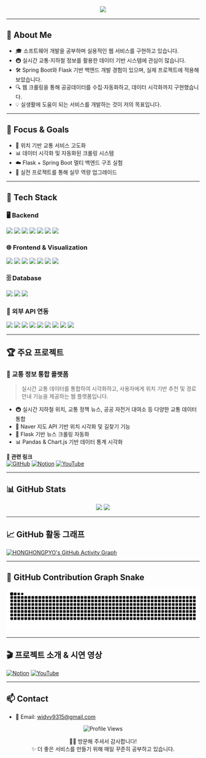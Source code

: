 <!-- 💫 헤더 배너 -->
<p align="center">
  <img src="https://capsule-render.vercel.app/api?type=waving&color=gradient&height=250&section=header&text= HONG%20JUNG%20PYO!&fontSize=40&fontAlignY=40&desc=백엔드%20웹%20개발자%20|%20실시간%20교통정보%20서비스%20제작&descAlignY=65&animation=fadeIn" />
</p>

---

## 💬 About Me

- 🎓 소프트웨어 개발을 공부하며 실용적인 웹 서비스를 구현하고 있습니다.
- 🚇 실시간 교통·지하철 정보를 활용한 데이터 기반 시스템에 관심이 많습니다.
- 🛠 Spring Boot와 Flask 기반 백엔드 개발 경험이 있으며, 실제 프로젝트에 적용해 보았습니다.
- 🔍 웹 크롤링을 통해 공공데이터를 수집·자동화하고, 데이터 시각화까지 구현했습니다.
- 💡 실생활에 도움이 되는 서비스를 개발하는 것이 저의 목표입니다.

---

## 🧠 Focus & Goals

- 📡 위치 기반 교통 서비스 고도화
- 📊 데이터 시각화 및 자동화된 크롤링 시스템
- ☁️ Flask + Spring Boot 멀티 백엔드 구조 실험
- 💪 실전 프로젝트를 통해 실무 역량 업그레이드

---

## 🚀 Tech Stack

### 🖥️ Backend
<p>
  <img src="https://img.shields.io/badge/Java-17-blue?logo=java"/>
  <img src="https://img.shields.io/badge/Spring%20Boot-3-green?logo=springboot"/>
  <img src="https://img.shields.io/badge/Python-3.9-blue?logo=python"/>
  <img src="https://img.shields.io/badge/Flask-Web-yellow?logo=flask"/>
  <img src="https://img.shields.io/badge/REST%20API-Designed-informational"/>
  <img src="https://img.shields.io/badge/OAuth-Integrated-orange"/>
  <img src="https://img.shields.io/badge/Gmail-SMTP-red?logo=gmail"/>
</p>

### 🌐 Frontend & Visualization
<p>
  <img src="https://img.shields.io/badge/HTML5-Used-orange?logo=html5"/>
  <img src="https://img.shields.io/badge/CSS3-Used-blue?logo=css3"/>
  <img src="https://img.shields.io/badge/JavaScript-ES6-yellow?logo=javascript"/>
  <img src="https://img.shields.io/badge/Naver%20Maps-API-green?logo=naver"/>
  <img src="https://img.shields.io/badge/Kakao%20Map-API-yellow?logo=kakaotalk"/>
  <img src="https://img.shields.io/badge/Matplotlib-Chart-blue?logo=python"/>
  <img src="https://img.shields.io/badge/Plotly-Graph-purple"/>
</p>

### 🗄️ Database
<p>
  <img src="https://img.shields.io/badge/MySQL-8.0-blue?logo=mysql"/>
  <img src="https://img.shields.io/badge/JDBC-Connector-orange"/>
  <img src="https://img.shields.io/badge/PyMySQL-Driver-blue"/>
</p>

### 🔗 외부 API 연동
<p>
  <img src="https://img.shields.io/badge/Seoul%20Bus-API-blue"/>
  <img src="https://img.shields.io/badge/Seoul%20Subway-API-yellow"/>
  <img src="https://img.shields.io/badge/Dareungi%20Bike-API-lightgreen"/>
  <img src="https://img.shields.io/badge/Parking-API-teal"/>
  <img src="https://img.shields.io/badge/ITS-API-pink"/>
  <img src="https://img.shields.io/badge/Naver%20Maps-API-green?logo=naver"/>
  <img src="https://img.shields.io/badge/Kakao%20Maps-API-yellow?logo=kakaotalk"/>
  <img src="https://img.shields.io/badge/KMA%20Weather-API-blue"/>
  <img src="https://img.shields.io/badge/RSS%20News-Parser-orange"/>
</p>

---

## 🏆 주요 프로젝트

### 🧭 교통 정보 통합 플랫폼

> 실시간 교통 데이터를 통합하여 시각화하고, 사용자에게 위치 기반 추천 및 경로 안내 기능을 제공하는 웹 플랫폼입니다.

- 🚇 실시간 지하철 위치, 교통 정책 뉴스, 공공 자전거 대여소 등 다양한 교통 데이터 통합
- 📍 Naver 지도 API 기반 위치 시각화 및 길찾기 기능
- 🔄 Flask 기반 뉴스 크롤링 자동화
- 📊 Pandas & Chart.js 기반 데이터 통계 시각화

**🔗 관련 링크**  
[![GitHub](https://img.shields.io/badge/GitHub-Repo-black?logo=github)](https://github.com/Hoooouuuuu/trafficRoad)
[![Notion](https://img.shields.io/badge/Notion-문서-000?logo=notion)](https://your-notion-link.com)
[![YouTube](https://img.shields.io/badge/YouTube-시연영상-ff0000?logo=youtube)](https://your-youtube-demo-link.com)

---

## 📊 GitHub Stats

<p align="center">
  <img src="https://github-readme-stats.vercel.app/api?username=HONGHONGPYO&show_icons=true&theme=radical" height="150"/>
  <img src="https://github-readme-stats.vercel.app/api/top-langs/?username=HONGHONGPYO&layout=compact&theme=radical" height="150"/>
</p>

---

## 📈 GitHub 활동 그래프

[![HONGHONGPYO's GitHub Activity Graph](https://github-readme-activity-graph.vercel.app/graph?username=HONGHONGPYO&theme=github-compact)](https://github.com/ashutosh00710/github-readme-activity-graph)

---

## 🐍 GitHub Contribution Graph Snake

![snake gif](https://github.com/HONGHONGPYO/HONGHONGPYO/blob/output/github-contribution-grid-snake.svg)

---

## 🎬 프로젝트 소개 & 시연 영상

[![Notion](https://img.shields.io/badge/Notion-Project-black?logo=notion)](https://your-notion-link.com)
[![YouTube](https://img.shields.io/badge/YouTube-Demo-red?logo=youtube)](https://your-youtube-demo-link.com)

---

## 📫 Contact

- 📧 Email: [wjdvy9315@gmail.com](mailto:wjdvy9315@gmail.com)

<p align="center">
  <img src="https://komarev.com/ghpvc/?username=HONGHONGPYO&style=flat-square&color=blue" alt="Profile Views" />
</p>

<p align="center">
  🙇‍♂️ 방문해 주셔서 감사합니다!<br>
  ✨ 더 좋은 서비스를 만들기 위해 매일 꾸준히 공부하고 있습니다.
</p>
